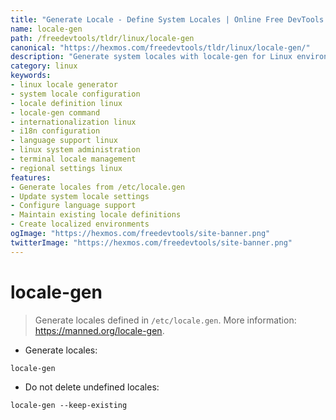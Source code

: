 ```yaml
---
title: "Generate Locale - Define System Locales | Online Free DevTools by Hexmos"
name: locale-gen
path: /freedevtools/tldr/linux/locale-gen
canonical: "https://hexmos.com/freedevtools/tldr/linux/locale-gen/"
description: "Generate system locales with locale-gen for Linux environments. Configure internationalization settings and language support. Free online tool, no registration required."
category: linux
keywords:
- linux locale generator
- system locale configuration
- locale definition linux
- locale-gen command
- internationalization linux
- i18n configuration
- language support linux
- linux system administration
- terminal locale management
- regional settings linux
features:
- Generate locales from /etc/locale.gen
- Update system locale settings
- Configure language support
- Maintain existing locale definitions
- Create localized environments
ogImage: "https://hexmos.com/freedevtools/site-banner.png"
twitterImage: "https://hexmos.com/freedevtools/site-banner.png"
---
```


# locale-gen

> Generate locales defined in `/etc/locale.gen`.
> More information: <https://manned.org/locale-gen>.

- Generate locales:

`locale-gen`

- Do not delete undefined locales:

`locale-gen --keep-existing`

